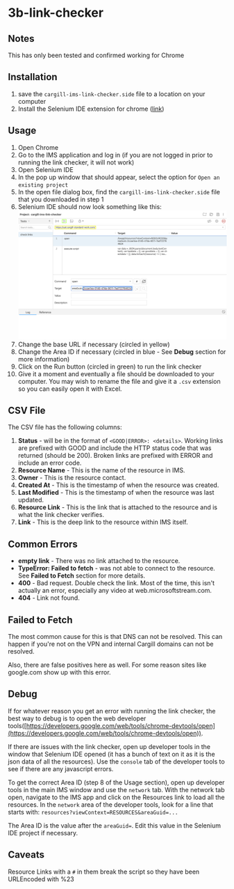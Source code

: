 # 3b-link-checker

## Notes
This has only been tested and confirmed working for Chrome

## Installation

 1. save the `cargill-ims-link-checker.side` file to a location on your computer
 2. Install the Selenium IDE extension for chrome ([link](https://chrome.google.com/webstore/detail/selenium-ide/mooikfkahbdckldjjndioackbalphokd?hl=en))

## Usage
 1. Open Chrome
 2. Go to the IMS application and log in (if you are not logged in prior to running the link checker, it will not work)
 3. Open Selenium IDE
 4. In the pop up window that should appear, select the option for `Open an existing project`
 5. In the open file dialog box, find the `cargill-ims-link-checker.side` file that you downloaded in step 1
 6. Selenium IDE should now look something like this: ![Selenium IDE should now look something like this:](images/selenium.png)
 7. Change the base URL if necessary (circled in yellow)
 8. Change the Area ID if necessary (circled in blue - See **Debug** section for more information)
 9. Click on the Run button (circled in green) to run the link checker
 10. Give it a moment and eventually a file should be downloaded to your computer.  You may wish to rename the file and give it a `.csv` extension so you can easily open it with Excel. 

## CSV File
The CSV file has the following columns:
 1. **Status** - will be in the format of `<GOOD|ERROR>: <details>`.  Working links are prefixed with GOOD and include the HTTP status code that was returned (should be 200).  Broken links are prefixed with ERROR and include an error code.
 2. **Resource Name** - This is the name of the resource in IMS.
 3. **Owner** - This is the resource contact.
 4. **Created At** - This is the timestamp of when the resource was created.
 5. **Last Modified** - This is the timestamp of when the resource was last updated.
 6. **Resource Link** - This is the link that is attached to the resource and is what the link checker verifies.
 7. **Link** - This is the deep link to the resource within IMS itself.

## Common Errors
 - **empty link** - There was no link attached to the resource.
 - **TypeError: Failed to fetch** - was not able to connect to the resource.  See **Failed to Fetch** section for more details.
 - **400** - Bad request.  Double check the link.  Most of the time, this isn't actually an error, especially any video at web.microsoftstream.com.
 - **404** - Link not found.

## Failed to Fetch
The most common cause for this is that DNS can not be resolved.  This can happen if you're not on the VPN and internal Cargill domains can not be resolved.

Also, there are false positives here as well.  For some reason sites like google.com show up with this error.

## Debug
If for whatever reason you get an error with running the link checker, the best way to debug is to open the web developer tools([https://developers.google.com/web/tools/chrome-devtools/open](https://developers.google.com/web/tools/chrome-devtools/open)). 

If there are issues with the link checker, open up developer tools in the window that Selenium IDE opened (it has a bunch of text on it as it is the json data of all the resources).  Use the `console` tab of the developer tools to see if there are any javascript errors. 

To get the correct Area ID (step 8 of the Usage section), open up developer tools in the main IMS window and use the `network` tab.  With the network tab open, navigate to the IMS app and click on the Resources link to load all the resources.  In the `network` area of the developer tools, look for a line that starts with:
`resources?viewContext=RESOURCES&areaGuid=...`

The Area ID is the value after the `areaGuid=`.  Edit this value in the Selenium IDE project if necessary.

## Caveats
Resource Links with a `#` in them break the script so they have been URLEncoded with %23
